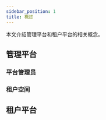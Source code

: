```yaml
---
sidebar_position: 1
title: 概述
---
```


本文介绍管理平台和租户平台的相关概念。

## 管理平台



### 平台管理员



### 租户空间



## 租户平台



